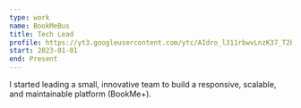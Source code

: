 ```yaml
---
type: work
name: BookMeBus
title: Tech Lead
profile: https://yt3.googleusercontent.com/ytc/AIdro_l311rbwvLnzK37_T2be80GhFvWbtetah7UlwcUZZ_K79E=s900-c-k-c0x00ffffff-no-rj
start: 2023-01-01
end: Present
---
```


I started leading a small, innovative team to build a responsive, scalable, and maintainable platform (BookMe+).
